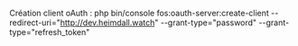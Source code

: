 Création client oAuth :
php bin/console fos:oauth-server:create-client --redirect-uri="http://dev.heimdall.watch" --grant-type="password" --grant-type="refresh_token"